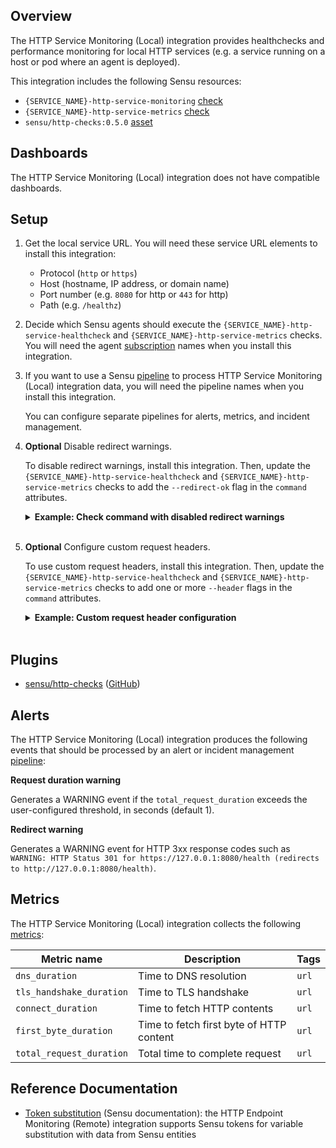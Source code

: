 ## Overview

<!-- Sensu Integration description; supports markdown -->

The HTTP Service Monitoring (Local) integration provides healthchecks and performance monitoring for local HTTP services (e.g. a service running on a host or pod where an agent is deployed).

<!-- Provide a high level overview of the integration contents (e.g. checks, filters, mutators, handlers, assets, etc) -->

This integration includes the following Sensu resources:

* `{SERVICE_NAME}-http-service-monitoring` [check]
* `{SERVICE_NAME}-http-service-metrics` [check]
* `sensu/http-checks:0.5.0` [asset]

## Dashboards

<!-- List of compatible dashboards w/ screenshots (supports png, jpeg, and gif images; relative paths only; e.g. `![](img/dashboard-1.png)` )-->

<!-- This integration is compatible with the [{{dashboard_name}}][{{dashboard_link}}] (included w/ [Sensu Plus][sensu-plus]). -->

<!-- ![](img/dashboard.png) -->

The HTTP Service Monitoring (Local) integration does not have compatible dashboards.

## Setup

<!-- Sensu Integration setup instructions, including Sensu agent configuration and external component configuration -->
<!-- EXAMPLE: what configuration (if any) is required in a third-party service to enable monitoring? -->

1. Get the local service URL. You will need these service URL elements to install this integration:

   - Protocol (`http` or `https`)
   - Host (hostname, IP address, or domain name)
   - Port number (e.g. `8080` for http or `443` for http)
   - Path (e.g. `/healthz`)

1. Decide which Sensu agents should execute the `{SERVICE_NAME}-http-service-healthcheck` and `{SERVICE_NAME}-http-service-metrics` checks. You will need the agent [subscription] names when you install this integration.

1. If you want to use a Sensu [pipeline] to process HTTP Service Monitoring (Local) integration data, you will need the pipeline names when you install this integration.

   You can configure separate pipelines for alerts, metrics, and incident management.

1. **Optional** Disable redirect warnings.

   To disable redirect warnings, install this integration. Then, update the `{SERVICE_NAME}-http-service-healthcheck` and `{SERVICE_NAME}-http-service-metrics` checks to add the `--redirect-ok` flag in the `command` attributes.

   <details><summary><strong>Example: Check command with disabled redirect warnings</strong></summary>

   ```yaml
   spec:
     command: >-
       http-check
       --timeout 10
       --redirect-ok
       --url "http://127.0.0.1:8080/health"
   ```

   **NOTE**: The `{SERVICE_NAME}-http-service-healthcheck` check uses the `http-check` command as shown in the example. In the `{SERVICE_NAME}-http-service-metrics` check, the command uses `http-perf` instead.

   </details>
   <br>

1. **Optional** Configure custom request headers.

   To use custom request headers, install this integration. Then, update the `{SERVICE_NAME}-http-service-healthcheck` and `{SERVICE_NAME}-http-service-metrics` checks to add one or more `--header` flags in the `command` attributes.

   <details><summary><strong>Example: Custom request header configuration</strong></summary>

   ```yaml
   spec:
     command: >-
       http-check
       --timeout 10
       --url "http://127.0.0.1:8080/health"
       --header "Content-Type: application/json"
       --header "X-Example-Header: helloworld"
   ```

   **NOTE**: The `{SERVICE_NAME}-http-service-healthcheck` check uses the `http-check` command as shown in the example. In the `{SERVICE_NAME}-http-service-metrics` check, the command uses `http-perf` instead.

   </details>
   <br>

## Plugins

<!-- Links to any Sensu Integration dependencies (i.e. Sensu Plugins) -->

- [sensu/http-checks][http-checks-bonsai] ([GitHub][http-checks-github])

## Alerts

<!-- List of all alerts generated by this integration. -->

The HTTP Service Monitoring (Local) integration produces the following events that should be processed by an alert or incident management [pipeline]:

**Request duration warning**

Generates a WARNING event if the `total_request_duration` exceeds the user-configured threshold, in seconds (default 1).

**Redirect warning**

Generates a WARNING event for HTTP 3xx response codes such as `WARNING: HTTP Status 301 for https://127.0.0.1:8080/health (redirects to http://127.0.0.1:8080/health)`.

## Metrics

<!-- List of all metrics or events collected by this integration. -->

The HTTP Service Monitoring (Local) integration collects the following [metrics]:

Metric name | Description | Tags
----------- | ----------- | ----
`dns_duration` | Time to DNS resolution | `url`
`tls_handshake_duration` | Time to TLS handshake | `url`
`connect_duration` | Time to fetch HTTP contents | `url`
`first_byte_duration` | Time to fetch first byte of HTTP content | `url`
`total_request_duration` | Total time to complete request | `url`

## Reference Documentation

<!-- Please provide links to any relevant reference documentation to help users learn more and/or troubleshoot this integration; specifically including any third-party software documentation. -->

* [Token substitution] (Sensu documentation): the HTTP Endpoint Monitoring (Remote) integration supports Sensu tokens for variable substitution with data from Sensu entities


<!-- Links -->
[entity]: https://docs.sensu.io/sensu-go/latest/observability-pipeline/observe-entities/entities/
[check]: https://docs.sensu.io/sensu-go/latest/observability-pipeline/observe-schedule/checks/
[asset]: https://docs.sensu.io/sensu-go/latest/plugins/assets/
[subscription]: https://docs.sensu.io/sensu-go/latest/observability-pipeline/observe-schedule/subscriptions/
[subscriptions]: https://docs.sensu.io/sensu-go/latest/observability-pipeline/observe-schedule/subscriptions/
[agents]: https://docs.sensu.io/sensu-go/latest/observability-pipeline/observe-schedule/agent/
[annotation]: https://docs.sensu.io/sensu-go/latest/observability-pipeline/observe-schedule/agent/#general-configuration-flags
[plugins]: https://docs.sensu.io/sensu-go/latest/plugins/
[metrics]: https://docs.sensu.io/sensu-go/latest/observability-pipeline/observe-schedule/metrics/
[handler]: https://docs.sensu.io/sensu-go/latest/observability-pipeline/observe-process/handlers/
[pipeline]: https://docs.sensu.io/sensu-go/latest/observability-pipeline/observe-process/pipelines/
[secret]: https://docs.sensu.io/sensu-go/latest/operations/manage-secrets/secrets/
[secrets]: https://docs.sensu.io/sensu-go/latest/operations/manage-secrets/secrets/
[Token substitution]: https://docs.sensu.io/sensu-go/latest/observability-pipeline/observe-schedule/tokens/
[sensu-plus]: https://sensu.io/features/analytics
[http-checks-bonsai]: https://bonsai.sensu.io/assets/sensu/http-checks
[http-checks-github]: https://github.com/sensu/http-checks
